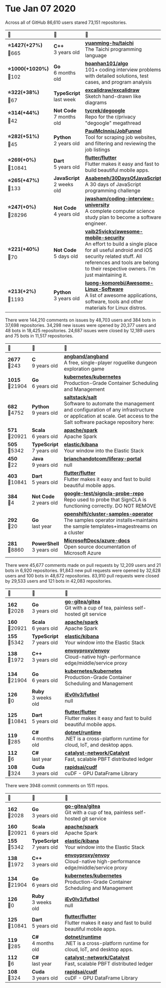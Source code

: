 # Tue Jan 07 2020

Across all of GitHub 86,610 users stared 
73,151 repositories. 

| :page_with_curl: | :calendar: | :page_with_curl: |
| :--- | :--- | :--- |
| **:star:1427(+27%)**<br>:twisted_rightwards_arrows:665 | **C++**<br>3 years old | **[yuanming-hu/taichi](https://github.com/yuanming-hu/taichi)**<br>The Taichi programming language |
| **:star:1000(+1020%)**<br>:twisted_rightwards_arrows:102 | **Go**<br>6 months old | **[hoanhan101/algo](https://github.com/hoanhan101/algo)**<br>101+ coding interview problems with detailed solutions, test cases, and program analysis |
| **:star:322(+38%)**<br>:twisted_rightwards_arrows:67 | **TypeScript**<br>last week | **[excalidraw/excalidraw](https://github.com/excalidraw/excalidraw)**<br>Sketch hand-drawn like diagrams |
| **:star:314(+44%)**<br>:twisted_rightwards_arrows:42 | **Not Code**<br>7 months old | **[tycrek/degoogle](https://github.com/tycrek/degoogle)**<br>Repo for the r/privacy "degoogle" megathread |
| **:star:282(+51%)**<br>:twisted_rightwards_arrows:45 | **Python**<br>2 years old | **[PaulMcInnis/JobFunnel](https://github.com/PaulMcInnis/JobFunnel)**<br>Tool for scraping job websites, and filtering and reviewing the job listings |
| **:star:269(+0%)**<br>:twisted_rightwards_arrows:10841 | **Dart**<br>5 years old | **[flutter/flutter](https://github.com/flutter/flutter)**<br>Flutter makes it easy and fast to build beautiful mobile apps. |
| **:star:265(+47%)**<br>:twisted_rightwards_arrows:133 | **JavaScript**<br>2 weeks old | **[Asabeneh/30DaysOfJavaScript](https://github.com/Asabeneh/30DaysOfJavaScript)**<br>A 30 days of JavaScript programming challenge |
| **:star:247(+0%)**<br>:twisted_rightwards_arrows:28296 | **Not Code**<br>4 years old | **[jwasham/coding-interview-university](https://github.com/jwasham/coding-interview-university)**<br>A complete computer science study plan to become a software engineer. |
| **:star:221(+40%)**<br>:twisted_rightwards_arrows:70 | **Not Code**<br>5 days old | **[vaib25vicky/awesome-mobile-security](https://github.com/vaib25vicky/awesome-mobile-security)**<br>An effort to build a single place for all useful android and iOS security related stuff. All references and tools are belong to their respective owners. I'm just maintaining it. |
| **:star:213(+2%)**<br>:twisted_rightwards_arrows:1193 | **Python**<br>3 years old | **[luong-komorebi/Awesome-Linux-Software](https://github.com/luong-komorebi/Awesome-Linux-Software)**<br>A list of awesome applications, software, tools and other materials for Linux distros.  |

There were 144,210 comments on issues by 48,703 users and 384 bots in 37,698 repositories.
34,298 new issues were opened by 20,377 users and 48 bots in 18,425 repositories.
24,687 issues were closed by 12,189 users and 75 bots in 11,517 repositories.

| :speech_balloon: | :calendar: | :page_with_curl: |
| :--- | :--- | :--- |
| **2677**<br>:twisted_rightwards_arrows:243 | **C**<br>9 years old | **[angband/angband](https://github.com/angband/angband)**<br>A free, single-player roguelike dungeon exploration game |
| **1015**<br>:twisted_rightwards_arrows:21904 | **Go**<br>6 years old | **[kubernetes/kubernetes](https://github.com/kubernetes/kubernetes)**<br>Production-Grade Container Scheduling and Management |
| **682**<br>:twisted_rightwards_arrows:4752 | **Python**<br>9 years old | **[saltstack/salt](https://github.com/saltstack/salt)**<br>Software to automate the management and configuration of any infrastructure or application at scale. Get access to the Salt software package repository here:  |
| **571**<br>:twisted_rightwards_arrows:20921 | **Scala**<br>6 years old | **[apache/spark](https://github.com/apache/spark)**<br>Apache Spark |
| **505**<br>:twisted_rightwards_arrows:5342 | **TypeScript**<br>7 years old | **[elastic/kibana](https://github.com/elastic/kibana)**<br>Your window into the Elastic Stack |
| **450**<br>:twisted_rightwards_arrows:22 | **Java**<br>9 years old | **[brianchandotcom/liferay-portal](https://github.com/brianchandotcom/liferay-portal)**<br>null |
| **403**<br>:twisted_rightwards_arrows:10841 | **Dart**<br>5 years old | **[flutter/flutter](https://github.com/flutter/flutter)**<br>Flutter makes it easy and fast to build beautiful mobile apps. |
| **384**<br>:twisted_rightwards_arrows:4 | **Not Code**<br>2 years old | **[google-test/signcla-probe-repo](https://github.com/google-test/signcla-probe-repo)**<br>Repo used to probe that SignCLA is functioning correctly.  DO NOT REMOVE |
| **292**<br>:twisted_rightwards_arrows:20 | **Go**<br>last year | **[openshift/cluster-samples-operator](https://github.com/openshift/cluster-samples-operator)**<br>The samples operator installs+maintains the sample templates+imagestreams on a cluster |
| **281**<br>:twisted_rightwards_arrows:8860 | **PowerShell**<br>3 years old | **[MicrosoftDocs/azure-docs](https://github.com/MicrosoftDocs/azure-docs)**<br>Open source documentation of Microsoft Azure |

There were 45,677 comments made on pull requests by 12,209 users and 21 bots in 6,920 repositories.
91,843 new pull requests were opened by 32,628 users and 100 bots in 48,672 repositories.
83,910 pull requests were closed by 29,533 users and 121 bots in 42,083 repositories.

| :speech_balloon: | :calendar: | :page_with_curl: |
| :--- | :--- | :--- |
| **162**<br>:twisted_rightwards_arrows:2028 | **Go**<br>3 years old | **[go-gitea/gitea](https://github.com/go-gitea/gitea)**<br>Git with a cup of tea, painless self-hosted git service |
| **160**<br>:twisted_rightwards_arrows:20921 | **Scala**<br>6 years old | **[apache/spark](https://github.com/apache/spark)**<br>Apache Spark |
| **155**<br>:twisted_rightwards_arrows:5342 | **TypeScript**<br>7 years old | **[elastic/kibana](https://github.com/elastic/kibana)**<br>Your window into the Elastic Stack |
| **138**<br>:twisted_rightwards_arrows:1972 | **C++**<br>3 years old | **[envoyproxy/envoy](https://github.com/envoyproxy/envoy)**<br>Cloud-native high-performance edge/middle/service proxy |
| **134**<br>:twisted_rightwards_arrows:21904 | **Go**<br>6 years old | **[kubernetes/kubernetes](https://github.com/kubernetes/kubernetes)**<br>Production-Grade Container Scheduling and Management |
| **126**<br>:twisted_rightwards_arrows:0 | **Ruby**<br>3 weeks old | **[iEv0lv3/futbol](https://github.com/iEv0lv3/futbol)**<br>null |
| **125**<br>:twisted_rightwards_arrows:10841 | **Dart**<br>5 years old | **[flutter/flutter](https://github.com/flutter/flutter)**<br>Flutter makes it easy and fast to build beautiful mobile apps. |
| **119**<br>:twisted_rightwards_arrows:285 | **C#**<br>4 months old | **[dotnet/runtime](https://github.com/dotnet/runtime)**<br>.NET is a cross-platform runtime for cloud, IoT, and desktop apps. |
| **112**<br>:twisted_rightwards_arrows:6 | **C#**<br>last year | **[catalyst-network/Catalyst](https://github.com/catalyst-network/Catalyst)**<br>Fast, scalable PBFT distributed ledger |
| **108**<br>:twisted_rightwards_arrows:324 | **Cuda**<br>3 years old | **[rapidsai/cudf](https://github.com/rapidsai/cudf)**<br>cuDF - GPU DataFrame Library |

There were 3948 commit comments on 1511 repos.

| :speech_balloon: | :calendar: | :page_with_curl: |
| :--- | :--- | :--- |
| **162**<br>:twisted_rightwards_arrows:2028 | **Go**<br>3 years old | **[go-gitea/gitea](https://github.com/go-gitea/gitea)**<br>Git with a cup of tea, painless self-hosted git service |
| **160**<br>:twisted_rightwards_arrows:20921 | **Scala**<br>6 years old | **[apache/spark](https://github.com/apache/spark)**<br>Apache Spark |
| **155**<br>:twisted_rightwards_arrows:5342 | **TypeScript**<br>7 years old | **[elastic/kibana](https://github.com/elastic/kibana)**<br>Your window into the Elastic Stack |
| **138**<br>:twisted_rightwards_arrows:1972 | **C++**<br>3 years old | **[envoyproxy/envoy](https://github.com/envoyproxy/envoy)**<br>Cloud-native high-performance edge/middle/service proxy |
| **134**<br>:twisted_rightwards_arrows:21904 | **Go**<br>6 years old | **[kubernetes/kubernetes](https://github.com/kubernetes/kubernetes)**<br>Production-Grade Container Scheduling and Management |
| **126**<br>:twisted_rightwards_arrows:0 | **Ruby**<br>3 weeks old | **[iEv0lv3/futbol](https://github.com/iEv0lv3/futbol)**<br>null |
| **125**<br>:twisted_rightwards_arrows:10841 | **Dart**<br>5 years old | **[flutter/flutter](https://github.com/flutter/flutter)**<br>Flutter makes it easy and fast to build beautiful mobile apps. |
| **119**<br>:twisted_rightwards_arrows:285 | **C#**<br>4 months old | **[dotnet/runtime](https://github.com/dotnet/runtime)**<br>.NET is a cross-platform runtime for cloud, IoT, and desktop apps. |
| **112**<br>:twisted_rightwards_arrows:6 | **C#**<br>last year | **[catalyst-network/Catalyst](https://github.com/catalyst-network/Catalyst)**<br>Fast, scalable PBFT distributed ledger |
| **108**<br>:twisted_rightwards_arrows:324 | **Cuda**<br>3 years old | **[rapidsai/cudf](https://github.com/rapidsai/cudf)**<br>cuDF - GPU DataFrame Library |

